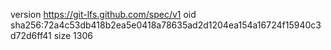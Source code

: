 version https://git-lfs.github.com/spec/v1
oid sha256:72a4c53db418b2ea5e0418a78635ad2d1204ea154a16724f15940c3d72d6ff41
size 1306
